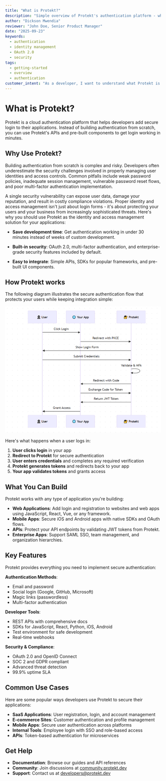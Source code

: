 ```yaml
---
title: "What is Protekt?"
description: "Simple overview of Protekt's authentication platform - what it is, how it works, and how to get started."
author: "Dickson Mwendia" 
reviewer: "John Doe, Senior Product Manager"
date: "2025-09-23"
keywords: 
  - authentication
  - identity management
  - OAuth 2.0
  - security
tags:
  - getting-started
  - overview
  - authentication
customer_intent: "As a developer, I want to understand what Protekt is and how it can help secure my applications using Protekt."
---
```


# What is Protekt?

Protekt is a cloud authentication platform that helps developers add secure login to their applications. Instead of building authentication from scratch, you can use Protekt's APIs and pre-built components to get login working in minutes.

## Why Use Protekt?

Building authentication from scratch is complex and risky. Developers often underestimate the security challenges involved in properly managing user identities and access controls. Common pitfalls include weak password policies, inadequate session management, vulnerable password reset flows, and poor multi-factor authentication implementation.

A single security vulnerability can expose user data, damage your reputation, and result in costly compliance violations. Proper identity and access management isn't just about login forms - it's about protecting your users and your business from increasingly sophisticated threats. Here's why you should use Protekt as the identity and access management solution for your applications:

- **Save development time**: Get authentication working in under 30 minutes instead of weeks of custom development.

- **Built-in security**: OAuth 2.0, multi-factor authentication, and enterprise-grade security features included by default.

- **Easy to integrate**: Simple APIs, SDKs for popular frameworks, and pre-built UI components.

## How Protekt works

The following diagram illustrates the secure authentication flow that protects your users while keeping integration simple:

![Protekt Authentication Flow](./media/protekt-authentication-flow.PNG)

Here's what happens when a user logs in:

1. **User clicks login** in your app
2. **Redirect to Protekt** for secure authentication  
3. **User enters credentials** and completes any required verification
4. **Protekt generates tokens** and redirects back to your app
5. **Your app validates tokens** and grants access

## What You Can Build

Protekt works with any type of application you're building:

- **Web Applications**: Add login and registration to websites and web apps using JavaScript, React, Vue, or any framework.
- **Mobile Apps**: Secure iOS and Android apps with native SDKs and OAuth flows.
- **APIs**: Protect your API endpoints by validating JWT tokens from Protekt.
- **Enterprise Apps**: Support SAML SSO, team management, and organization hierarchies.

## Key Features

Protekt provides everything you need to implement secure authentication:

**Authentication Methods**:
- Email and password
- Social login (Google, GitHub, Microsoft)
- Magic links (passwordless)
- Multi-factor authentication

**Developer Tools**:
- REST APIs with comprehensive docs
- SDKs for JavaScript, React, Python, iOS, Android
- Test environment for safe development
- Real-time webhooks

**Security & Compliance**:
- OAuth 2.0 and OpenID Connect
- SOC 2 and GDPR compliant
- Advanced threat detection
- 99.9% uptime SLA

## Common Use Cases

Here are some popular ways developers use Protekt to secure their applications:

- **SaaS Applications**: User registration, login, and account management
- **E-commerce Sites**: Customer authentication and profile management  
- **Mobile Apps**: Secure user authentication across platforms
- **Internal Tools**: Employee login with SSO and role-based access
- **APIs**: Token-based authentication for microservices

## Get Help

- **Documentation**: Browse our guides and API references
- **Community**: Join discussions at [community.protekt.dev](https://community.protekt.dev)
- **Support**: Contact us at [developers@protekt.dev](mailto:developers@protekt.dev)
